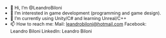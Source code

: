 - 👋 Hi, I’m @LeandroBiloni
- 👀 I’m interested in game development (programming and game design).
- 🌱 I’m currently using Unity/C# and learning Unreal/C++
- 📫 How to reach me: 
                      Mail: leandrobiloni@hotmail.com
                      Facebook: Leandro Biloni
                      LinkedIn: Leandro Biloni

<!---
LeandroBiloni/LeandroBiloni is a ✨ special ✨ repository because its `README.md` (this file) appears on your GitHub profile.
You can click the Preview link to take a look at your changes.
--->
